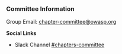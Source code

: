 ### Committee Information
Group Email: chapter-committee@owasp.org

**Social Links**
* Slack Channel [#chapters-committee](https://app.slack.com/client/T04T40NHX/C010AF25WSZ/details/top)

